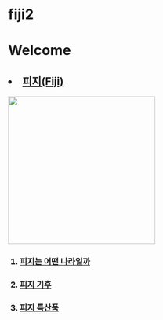 # fiji2
<title>이성진의 첫번째 프로젝트</title>
<meta charset="utf-8">
<h1>Welcome</h1>
  <h2><li><a href="4.html">피지(Fiji)</a></li></h2>
<img src="다운로드.png" width="300">
<p>
<ol>
  <h3><li><a href="40.html">피지는 어떤 나라일까</a></li></h3>
  <h3><li><a href="41.html">피지 기후</a></li></h3>
  <h3><li><a href="42.html">피지 특산품</a></li></h3>
</ol>
